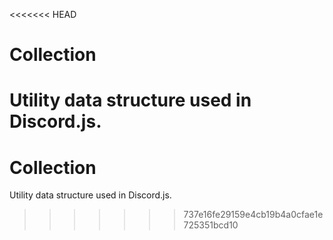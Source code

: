 <<<<<<< HEAD
# Collection

Utility data structure used in Discord.js.
=======
# Collection

Utility data structure used in Discord.js.
>>>>>>> 737e16fe29159e4cb19b4a0cfae1e725351bcd10
